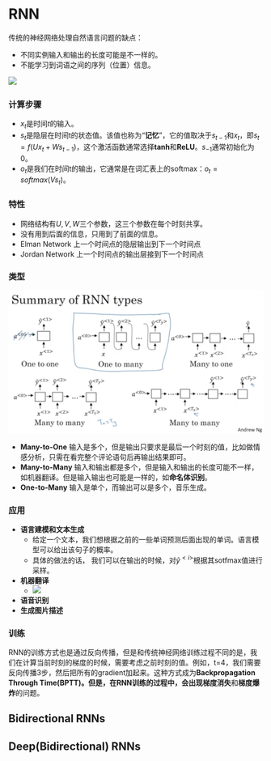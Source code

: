 # RNN

传统的神经网络处理自然语言问题的缺点：

- 不同实例输入和输出的长度可能是不一样的。
- 不能学习到词语之间的序列（位置）信息。

![](http://www.wildml.com/wp-content/uploads/2015/09/rnn.jpg)

### 计算步骤

- $x_t$是时间$t$的输入。
- $s_t$是隐层在时间t的状态值。该值也称为“**记忆**”，它的值取决于$s_{t-1}$和$x_t$，即$s_t=f(Ux_t+Ws_{t-1})$，这个激活函数通常选择**tanh**和**ReLU**。$s_{-1}$通常初始化为0。
- $o_t$是我们在时间t的输出，它通常是在词汇表上的softmax：$o_t = softmax(Vs_t)$。

### 特性

- 网络结构有$U,V,W$三个参数，这三个参数在每个时刻共享。
- 没有用到后面的信息，只用到了前面的信息。
- Elman Network 上一个时间点的隐层输出到下一个时间点
- Jordan Network 上一个时间点的输出层接到下一个时间点

### 类型

![](./images/3.png)

- **Many-to-One** 输入是多个，但是输出只要求是最后一个时刻的值，比如做情感分析，只需在看完整个评论语句后再输出结果即可。
- **Many-to-Many** 输入和输出都是多个，但是输入和输出的长度可能不一样，如机器翻译。但是输入输出也可能是一样的，如**命名体识别**。
- **One-to-Many** 输入是单个，而输出可以是多个，音乐生成。

### 应用

- **语言建模和文本生成**
  - 给定一个文本，我们想根据之前的一些单词预测后面出现的单词。语言模型可以给出该句子的概率。
  - 具体的做法的话， 我们可以在输出的时候，对$\hat{y}^{<i>}$根据其sotfmax值进行采样。
- **机器翻译**
  - ![](http://www.wildml.com/wp-content/uploads/2015/09/Screen-Shot-2015-09-17-at-10.39.06-AM-1024x557.png)
- **语音识别**
- **生成图片描述**

### 训练

RNN的训练方式也是通过反向传播，但是和传统神经网络训练过程不同的是，我们在计算当前时刻的梯度的时候，需要考虑之前时刻的值。例如，t=4，我们需要反向传播3步，然后把所有的gradient加起来。这种方式成为**Backpropagation Through Time(BPTT)。**但是，在RNN训练的过程中，会出现**梯度消失**和**梯度爆炸**的问题。

## Bidirectional RNNs

## Deep(Bidirectional) RNNs

